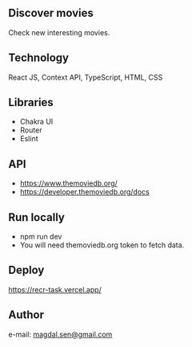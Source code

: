 ## Discover movies

Check new interesting movies.

## Technology
React JS, Context API, TypeScript, HTML, CSS

## Libraries
- Chakra UI
- Router
- Eslint

## API

- https://www.themoviedb.org/
- https://developer.themoviedb.org/docs

## Run locally

- npm run dev
- You will need themoviedb.org token to fetch data.

## Deploy

https://recr-task.vercel.app/

## Author

e-mail: magdal.sen@gmail.com